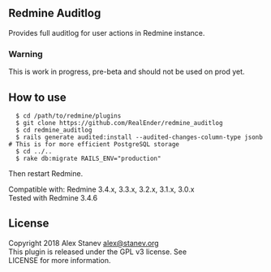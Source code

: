 Redmine Auditlog
-------

Provides full auditlog for user actions in Redmine instance.

### Warning

This is work in progress, pre-beta and should not be used on prod yet.


How to use
-------
```
  $ cd /path/to/redmine/plugins
  $ git clone https://github.com/RealEnder/redmine_auditlog
  $ cd redmine_auditlog
  $ rails generate audited:install --audited-changes-column-type jsonb # This is for more efficient PostgreSQL storage
  $ cd ../..
  $ rake db:migrate RAILS_ENV="production"
```
Then restart Redmine.

Compatible with:	Redmine 3.4.x, 3.3.x, 3.2.x, 3.1.x, 3.0.x  
Tested with Redmine 3.4.6

License
-------
Copyright 2018 Alex Stanev <alex@stanev.org>  
This plugin is released under the GPL v3 license. See  
LICENSE for more information.

